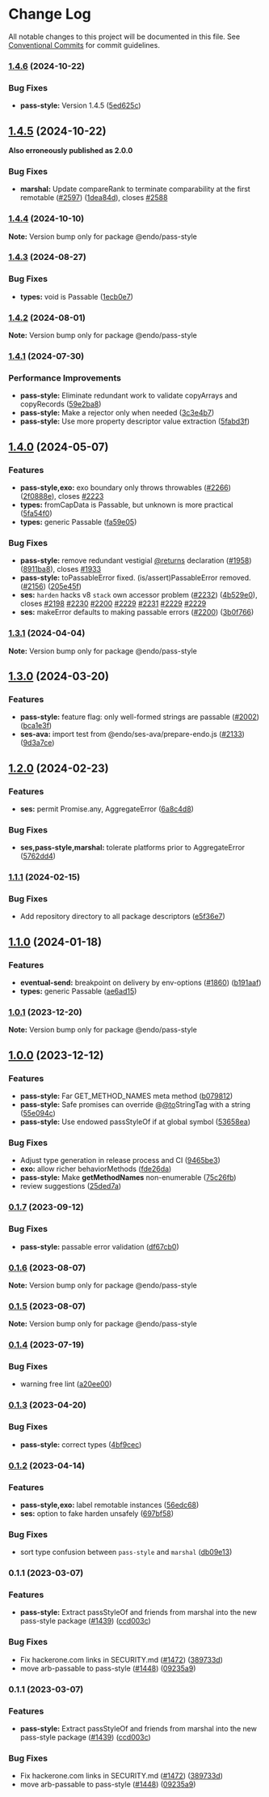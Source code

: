 # Change Log

All notable changes to this project will be documented in this file.
See [Conventional Commits](https://conventionalcommits.org) for commit guidelines.

### [1.4.6](https://github.com/endojs/endo/compare/@endo/pass-style@2.0.0...@endo/pass-style@1.4.6) (2024-10-22)


### Bug Fixes

* **pass-style:** Version 1.4.5 ([5ed625c](https://github.com/endojs/endo/commit/5ed625c8b74983339afe306c89070992f328a410))



## [1.4.5](https://github.com/endojs/endo/compare/@endo/pass-style@1.4.4...@endo/pass-style@1.4.5) (2024-10-22)

**Also erroneously published as 2.0.0**

### Bug Fixes

* **marshal:** Update compareRank to terminate comparability at the first remotable ([#2597](https://github.com/endojs/endo/issues/2597)) ([1dea84d](https://github.com/endojs/endo/commit/1dea84d316eb412d864042ffb08b4b6420092a7c)), closes [#2588](https://github.com/endojs/endo/issues/2588)

### [1.4.4](https://github.com/endojs/endo/compare/@endo/pass-style@1.4.3...@endo/pass-style@1.4.4) (2024-10-10)

**Note:** Version bump only for package @endo/pass-style





### [1.4.3](https://github.com/endojs/endo/compare/@endo/pass-style@1.4.2...@endo/pass-style@1.4.3) (2024-08-27)


### Bug Fixes

* **types:** void is Passable ([1ecb0e7](https://github.com/endojs/endo/commit/1ecb0e7732978f8907ec58a166d792f19b4c8054))



### [1.4.2](https://github.com/endojs/endo/compare/@endo/pass-style@1.4.1...@endo/pass-style@1.4.2) (2024-08-01)

**Note:** Version bump only for package @endo/pass-style





### [1.4.1](https://github.com/endojs/endo/compare/@endo/pass-style@1.4.0...@endo/pass-style@1.4.1) (2024-07-30)


### Performance Improvements

* **pass-style:** Eliminate redundant work to validate copyArrays and copyRecords ([59e2ba8](https://github.com/endojs/endo/commit/59e2ba85965e136097737099947f02d5b976ccb6))
* **pass-style:** Make a rejector only when needed ([3c3e4b7](https://github.com/endojs/endo/commit/3c3e4b701dbf23263125f00f02864016ef0e8f8b))
* **pass-style:** Use more property descriptor value extraction ([5fabd3f](https://github.com/endojs/endo/commit/5fabd3f4dc7ecf76283c759f60017ebbac7c314f))



## [1.4.0](https://github.com/endojs/endo/compare/@endo/pass-style@1.3.1...@endo/pass-style@1.4.0) (2024-05-07)


### Features

* **pass-style,exo:** exo boundary only throws throwables ([#2266](https://github.com/endojs/endo/issues/2266)) ([2f0888e](https://github.com/endojs/endo/commit/2f0888e789edca35de86fa9726e6bbd70af8be2f)), closes [#2223](https://github.com/endojs/endo/issues/2223)
* **types:** fromCapData is Passable, but unknown is more practical ([5fa54f0](https://github.com/endojs/endo/commit/5fa54f0287b467d3d6baf354a36263a4aa36ec55))
* **types:** generic Passable ([fa59e05](https://github.com/endojs/endo/commit/fa59e05fc5621410a184c1eb4f4ee850bddce09c))


### Bug Fixes

* **pass-style:** remove redundant vestigial [@returns](https://github.com/returns) declaration ([#1958](https://github.com/endojs/endo/issues/1958)) ([8911ba8](https://github.com/endojs/endo/commit/8911ba89a1669796b6e09e90e24bb4f4c7b33697)), closes [#1933](https://github.com/endojs/endo/issues/1933)
* **pass-style:** toPassableError fixed. (is/assert)PassableError removed. ([#2156](https://github.com/endojs/endo/issues/2156)) ([205e45f](https://github.com/endojs/endo/commit/205e45f9adc43a795d4689627c830ba0ee9178f9))
* **ses:** `harden` hacks v8 `stack` own accessor problem ([#2232](https://github.com/endojs/endo/issues/2232)) ([4b529e0](https://github.com/endojs/endo/commit/4b529e0ee07d6997f9f25e469a2c53576b0106ea)), closes [#2198](https://github.com/endojs/endo/issues/2198) [#2230](https://github.com/endojs/endo/issues/2230) [#2200](https://github.com/endojs/endo/issues/2200) [#2229](https://github.com/endojs/endo/issues/2229) [#2231](https://github.com/endojs/endo/issues/2231) [#2229](https://github.com/endojs/endo/issues/2229) [#2229](https://github.com/endojs/endo/issues/2229)
* **ses:** makeError defaults to making passable errors ([#2200](https://github.com/endojs/endo/issues/2200)) ([3b0f766](https://github.com/endojs/endo/commit/3b0f76675b32bae4a428aada739b62a5dae02192))



### [1.3.1](https://github.com/endojs/endo/compare/@endo/pass-style@1.3.0...@endo/pass-style@1.3.1) (2024-04-04)

**Note:** Version bump only for package @endo/pass-style





## [1.3.0](https://github.com/endojs/endo/compare/@endo/pass-style@1.2.0...@endo/pass-style@1.3.0) (2024-03-20)


### Features

* **pass-style:** feature flag: only well-formed strings are passable ([#2002](https://github.com/endojs/endo/issues/2002)) ([bca1e3f](https://github.com/endojs/endo/commit/bca1e3f92d4a37f1b9927c7e6045968beb925964))
* **ses-ava:** import test from @endo/ses-ava/prepare-endo.js ([#2133](https://github.com/endojs/endo/issues/2133)) ([9d3a7ce](https://github.com/endojs/endo/commit/9d3a7ce150b6fd6fe7c8c4cc43da411e981731ac))



## [1.2.0](https://github.com/endojs/endo/compare/@endo/pass-style@1.1.1...@endo/pass-style@1.2.0) (2024-02-23)


### Features

* **ses:** permit Promise.any, AggregateError ([6a8c4d8](https://github.com/endojs/endo/commit/6a8c4d8795c991cdaf542d5dcb691aae4e989d79))


### Bug Fixes

* **ses,pass-style,marshal:** tolerate platforms prior to AggregateError ([5762dd4](https://github.com/endojs/endo/commit/5762dd48e814e2e8435f666019e527d982eddbbd))



### [1.1.1](https://github.com/endojs/endo/compare/@endo/pass-style@1.1.0...@endo/pass-style@1.1.1) (2024-02-15)


### Bug Fixes

* Add repository directory to all package descriptors ([e5f36e7](https://github.com/endojs/endo/commit/e5f36e7a321c13ee25e74eb74d2a5f3d7517119c))



## [1.1.0](https://github.com/endojs/endo/compare/@endo/pass-style@1.0.1...@endo/pass-style@1.1.0) (2024-01-18)


### Features

* **eventual-send:** breakpoint on delivery by env-options ([#1860](https://github.com/endojs/endo/issues/1860)) ([b191aaf](https://github.com/endojs/endo/commit/b191aaf3d8b9015801d3f6793f0dd21995aba48e))
* **types:** generic Passable ([ae6ad15](https://github.com/endojs/endo/commit/ae6ad156e43fafb11df394f901df372760f9cbcc))



### [1.0.1](https://github.com/endojs/endo/compare/@endo/pass-style@1.0.0...@endo/pass-style@1.0.1) (2023-12-20)

**Note:** Version bump only for package @endo/pass-style





## [1.0.0](https://github.com/endojs/endo/compare/@endo/pass-style@0.1.7...@endo/pass-style@1.0.0) (2023-12-12)


### Features

* **pass-style:** Far GET_METHOD_NAMES meta method ([b079812](https://github.com/endojs/endo/commit/b07981215a64766b2813f92f6d6c430d181b5512))
* **pass-style:** Safe promises can override @[@to](https://github.com/to)StringTag with a string ([55e094c](https://github.com/endojs/endo/commit/55e094c689b3460dae29baf04f7934b60c594c60))
* **pass-style:** Use endowed passStyleOf if at global symbol ([53658ea](https://github.com/endojs/endo/commit/53658ea0b5c54e66883135ea872d0295b1487445))


### Bug Fixes

* Adjust type generation in release process and CI ([9465be3](https://github.com/endojs/endo/commit/9465be369e53167815ca444f6293a8e9eb48501d))
* **exo:** allow richer behaviorMethods ([fde26da](https://github.com/endojs/endo/commit/fde26da22f03a18045807d833c8e03c4409fd877))
* **pass-style:** Make __getMethodNames__ non-enumerable ([75c26fb](https://github.com/endojs/endo/commit/75c26fb971b381a1f6e303a9d8cb4b0883c37102))
* review suggestions ([25ded7a](https://github.com/endojs/endo/commit/25ded7a14b82103ca58be15b8ec0195bdc9dd434))



### [0.1.7](https://github.com/endojs/endo/compare/@endo/pass-style@0.1.6...@endo/pass-style@0.1.7) (2023-09-12)


### Bug Fixes

* **pass-style:** passable error validation ([df67cb0](https://github.com/endojs/endo/commit/df67cb064e49d40274d733c9e286c0adcb88d577))



### [0.1.6](https://github.com/endojs/endo/compare/@endo/pass-style@0.1.4...@endo/pass-style@0.1.6) (2023-08-07)

**Note:** Version bump only for package @endo/pass-style





### [0.1.5](https://github.com/endojs/endo/compare/@endo/pass-style@0.1.4...@endo/pass-style@0.1.5) (2023-08-07)

**Note:** Version bump only for package @endo/pass-style





### [0.1.4](https://github.com/endojs/endo/compare/@endo/pass-style@0.1.3...@endo/pass-style@0.1.4) (2023-07-19)


### Bug Fixes

* warning free lint ([a20ee00](https://github.com/endojs/endo/commit/a20ee00d2b378b710d758b2c7c7b65498276ae59))



### [0.1.3](https://github.com/endojs/endo/compare/@endo/pass-style@0.1.2...@endo/pass-style@0.1.3) (2023-04-20)

### Bug Fixes

- **pass-style:** correct types ([4bf9cec](https://github.com/endojs/endo/commit/4bf9cecfb79db11274fdf6a0708ad3f3205cc245))

### [0.1.2](https://github.com/endojs/endo/compare/@endo/pass-style@0.1.1...@endo/pass-style@0.1.2) (2023-04-14)

### Features

- **pass-style,exo:** label remotable instances ([56edc68](https://github.com/endojs/endo/commit/56edc68444ac3e0d94d43028bc7d53fe804bb332))
- **ses:** option to fake harden unsafely ([697bf58](https://github.com/endojs/endo/commit/697bf5855e4a6578db4cbca40bfeca253a6a2cfe))

### Bug Fixes

- sort type confusion between `pass-style` and `marshal` ([db09e13](https://github.com/endojs/endo/commit/db09e13463806b4524951cd694272243958a7182))

### 0.1.1 (2023-03-07)

### Features

- **pass-style:** Extract passStyleOf and friends from marshal into the new pass-style package ([#1439](https://github.com/endojs/endo/issues/1439)) ([ccd003c](https://github.com/endojs/endo/commit/ccd003c96f3d969d919104118d8a34b3c1126aef))

### Bug Fixes

- Fix hackerone.com links in SECURITY.md ([#1472](https://github.com/endojs/endo/issues/1472)) ([389733d](https://github.com/endojs/endo/commit/389733dbc7a74992f909c38d27ea7e8e68623959))
- move arb-passable to pass-style ([#1448](https://github.com/endojs/endo/issues/1448)) ([09235a9](https://github.com/endojs/endo/commit/09235a9a339229636fb37b4483ccddbe3b60d5ee))

### 0.1.1 (2023-03-07)

### Features

- **pass-style:** Extract passStyleOf and friends from marshal into the new pass-style package ([#1439](https://github.com/endojs/endo/issues/1439)) ([ccd003c](https://github.com/endojs/endo/commit/ccd003c96f3d969d919104118d8a34b3c1126aef))

### Bug Fixes

- Fix hackerone.com links in SECURITY.md ([#1472](https://github.com/endojs/endo/issues/1472)) ([389733d](https://github.com/endojs/endo/commit/389733dbc7a74992f909c38d27ea7e8e68623959))
- move arb-passable to pass-style ([#1448](https://github.com/endojs/endo/issues/1448)) ([09235a9](https://github.com/endojs/endo/commit/09235a9a339229636fb37b4483ccddbe3b60d5ee))
